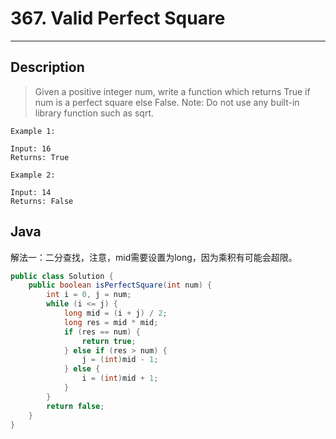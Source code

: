 # 367. Valid Perfect Square

---

## Description

> Given a positive integer num, write a function which returns True if num is a perfect square else False.
> Note: Do not use any built-in library function such as sqrt.

```
Example 1:

Input: 16
Returns: True

```


```
Example 2:

Input: 14
Returns: False

```


## Java

解法一：二分查找，注意，mid需要设置为long，因为乘积有可能会超限。

```java
public class Solution {
    public boolean isPerfectSquare(int num) {
        int i = 0, j = num;
        while (i <= j) {
            long mid = (i + j) / 2;
            long res = mid * mid;
            if (res == num) {
                return true;
            } else if (res > num) {
                j = (int)mid - 1;
            } else {
                i = (int)mid + 1;
            }
        }
        return false;
    }
}
```